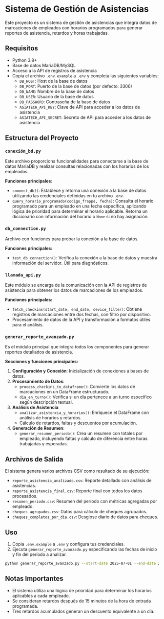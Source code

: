 # Sistema de Gestión de Asistencias

Este proyecto es un sistema de gestión de asistencias que integra datos de marcaciones de empleados con horarios programados para generar reportes de asistencia, retardos y horas trabajadas.

## Requisitos

- Python 3.8+
- Base de datos MariaDB/MySQL
- Acceso a la API de registros de asistencia
- Copia el archivo `.env.example` a `.env` y completa las siguientes variables:
  - `DB_HOST`: Host de la base de datos
  - `DB_PORT`: Puerto de la base de datos (por defecto: 3306)
  - `DB_NAME`: Nombre de la base de datos
  - `DB_USER`: Usuario de la base de datos
  - `DB_PASSWORD`: Contraseña de la base de datos
  - `ASIATECH_API_KEY`: Clave de API para acceder a los datos de asistencia
  - `ASIATECH_API_SECRET`: Secreto de API para acceder a los datos de asistencia

## Estructura del Proyecto

### `conexión_bd.py`

Este archivo proporciona funcionalidades para conectarse a la base de datos MariaDB y realizar consultas relacionadas con los horarios de los empleados.

**Funciones principales:**
- `connect_db()`: Establece y retorna una conexión a la base de datos utilizando las credenciales definidas en tu archivo `.env`.
- `query_horario_programado(codigo_frappe, fecha)`: Consulta el horario programado para un empleado en una fecha específica, aplicando lógica de prioridad para determinar el horario aplicable. Retorna un diccionario con información del horario o `None` si no hay asignación.

### `db_connection.py`

Archivo con funciones para probar la conexión a la base de datos.

**Funciones principales:**
- `test_db_connection()`: Verifica la conexión a la base de datos y muestra información del servidor. Útil para diagnósticos.

### `llamada_api.py`

Este módulo se encarga de la comunicación con la API de registros de asistencia para obtener los datos de marcaciones de los empleados.

**Funciones principales:**
- `fetch_checkins(start_date, end_date, device_filter)`: Obtiene registros de marcaciones entre dos fechas, con filtro por dispositivo.
- Procesamiento de datos de la API y transformación a formatos útiles para el análisis.

### `generar_reporte_avanzado.py`

Es el módulo principal que integra todos los componentes para generar reportes detallados de asistencia.

**Secciones y funciones principales:**
1. **Configuración y Conexión**: Inicialización de conexiones a bases de datos.
2. **Procesamiento de Datos**:
   - `process_checkins_to_dataframe()`: Convierte los datos de marcaciones en un DataFrame estructurado.
   - `dia_en_turno()`: Verifica si un día pertenece a un turno específico según descripción textual.
3. **Análisis de Asistencia**:
   - `analizar_asistencia_y_horarios()`: Enriquece el DataFrame con análisis de horarios y retardos.
   - Cálculo de retardos, faltas y descuentos por acumulación.
4. **Generación de Resumen**:
   - `generar_resumen_periodo()`: Crea un resumen con totales por empleado, incluyendo faltas y cálculo de diferencia entre horas trabajadas y esperadas.

## Archivos de Salida

El sistema genera varios archivos CSV como resultado de su ejecución:
- `reporte_asistencia_analizado.csv`: Reporte detallado con análisis de asistencias.
- `reporte_asistencia_final.csv`: Reporte final con todos los datos procesados.
- `resumen_periodo.csv`: Resumen del período con métricas agregadas por empleado.
- `cheques_agrupados.csv`: Datos para cálculo de cheques agrupados.
- `cheques_completos_por_dia.csv`: Desglose diario de datos para cheques.

## Uso

1. Copia `.env.example` a `.env` y configura tus credenciales.
2. Ejecuta `generar_reporte_avanzado.py` especificando las fechas de inicio y fin del período a analizar.

```bash
python generar_reporte_avanzado.py --start-date 2025-07-01 --end-date 2025-07-15
```

## Notas Importantes

- El sistema utiliza una lógica de prioridad para determinar los horarios aplicables a cada empleado.
- Se consideran retardos después de 15 minutos de la hora de entrada programada.
- Tres retardos acumulados generan un descuento equivalente a un día.